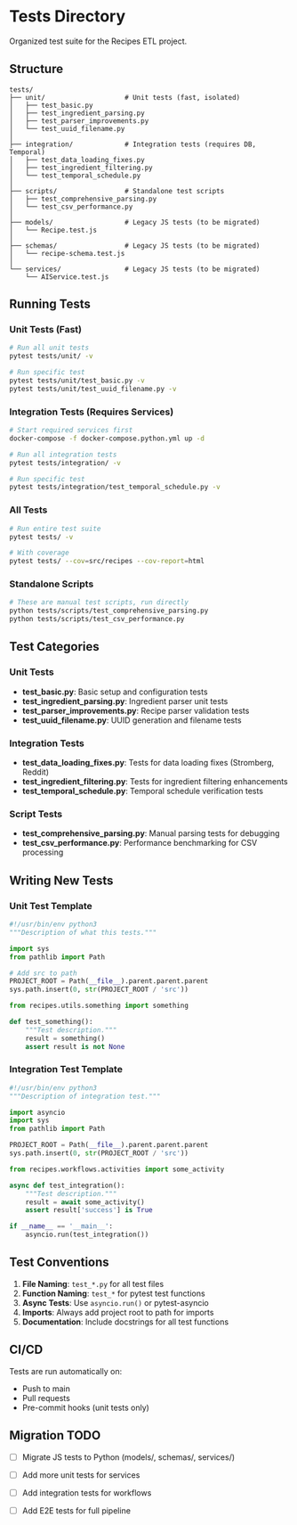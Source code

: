# Tests Directory

Organized test suite for the Recipes ETL project.

## Structure

```
tests/
├── unit/                    # Unit tests (fast, isolated)
│   ├── test_basic.py
│   ├── test_ingredient_parsing.py
│   ├── test_parser_improvements.py
│   └── test_uuid_filename.py
│
├── integration/             # Integration tests (requires DB, Temporal)
│   ├── test_data_loading_fixes.py
│   ├── test_ingredient_filtering.py
│   └── test_temporal_schedule.py
│
├── scripts/                 # Standalone test scripts
│   ├── test_comprehensive_parsing.py
│   └── test_csv_performance.py
│
├── models/                  # Legacy JS tests (to be migrated)
│   └── Recipe.test.js
│
├── schemas/                 # Legacy JS tests (to be migrated)
│   └── recipe-schema.test.js
│
└── services/                # Legacy JS tests (to be migrated)
    └── AIService.test.js
```

## Running Tests

### Unit Tests (Fast)
```bash
# Run all unit tests
pytest tests/unit/ -v

# Run specific test
pytest tests/unit/test_basic.py -v
pytest tests/unit/test_uuid_filename.py -v
```

### Integration Tests (Requires Services)
```bash
# Start required services first
docker-compose -f docker-compose.python.yml up -d

# Run all integration tests
pytest tests/integration/ -v

# Run specific test
pytest tests/integration/test_temporal_schedule.py -v
```

### All Tests
```bash
# Run entire test suite
pytest tests/ -v

# With coverage
pytest tests/ --cov=src/recipes --cov-report=html
```

### Standalone Scripts
```bash
# These are manual test scripts, run directly
python tests/scripts/test_comprehensive_parsing.py
python tests/scripts/test_csv_performance.py
```

## Test Categories

### Unit Tests
- **test_basic.py**: Basic setup and configuration tests
- **test_ingredient_parsing.py**: Ingredient parser unit tests
- **test_parser_improvements.py**: Recipe parser validation tests
- **test_uuid_filename.py**: UUID generation and filename tests

### Integration Tests
- **test_data_loading_fixes.py**: Tests for data loading fixes (Stromberg, Reddit)
- **test_ingredient_filtering.py**: Tests for ingredient filtering enhancements
- **test_temporal_schedule.py**: Temporal schedule verification tests

### Script Tests
- **test_comprehensive_parsing.py**: Manual parsing tests for debugging
- **test_csv_performance.py**: Performance benchmarking for CSV processing

## Writing New Tests

### Unit Test Template
```python
#!/usr/bin/env python3
"""Description of what this tests."""

import sys
from pathlib import Path

# Add src to path
PROJECT_ROOT = Path(__file__).parent.parent.parent
sys.path.insert(0, str(PROJECT_ROOT / 'src'))

from recipes.utils.something import something

def test_something():
    """Test description."""
    result = something()
    assert result is not None
```

### Integration Test Template
```python
#!/usr/bin/env python3
"""Description of integration test."""

import asyncio
import sys
from pathlib import Path

PROJECT_ROOT = Path(__file__).parent.parent.parent
sys.path.insert(0, str(PROJECT_ROOT / 'src'))

from recipes.workflows.activities import some_activity

async def test_integration():
    """Test description."""
    result = await some_activity()
    assert result['success'] is True

if __name__ == '__main__':
    asyncio.run(test_integration())
```

## Test Conventions

1. **File Naming**: `test_*.py` for all test files
2. **Function Naming**: `test_*` for pytest test functions
3. **Async Tests**: Use `asyncio.run()` or pytest-asyncio
4. **Imports**: Always add project root to path for imports
5. **Documentation**: Include docstrings for all test functions

## CI/CD

Tests are run automatically on:
- Push to main
- Pull requests
- Pre-commit hooks (unit tests only)

## Migration TODO

- [ ] Migrate JS tests to Python (models/, schemas/, services/)
- [ ] Add more unit tests for services
- [ ] Add integration tests for workflows
- [ ] Add E2E tests for full pipeline

